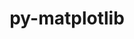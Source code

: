 ---
title: "py-matplotlib"
layout: cache
categories: [package, develop-2024-01-21]
meta: {"versions": ["3.7.4", "3.8.2"], "compilers": ["apple-clang@=15.0.0", "gcc@=11.1.0", "gcc@=11.3.0", "gcc@=11.4.0", "gcc@=7.5.0", "gcc@=9.4.0", "oneapi@=2023.2.0"], "oss": ["ubuntu18.04", "ubuntu20.04", "ubuntu22.04", "ventura"], "platforms": ["darwin", "linux"], "targets": ["aarch64", "neoverse_v1", "ppc64le", "x86_64_v3"], "stacks": ["data-vis-sdk", "e4s", "e4s-aarch64", "e4s-neoverse_v1", "e4s-oneapi", "e4s-power", "e4s-rocm-external", "ml-darwin-aarch64-mps", "ml-linux-x86_64-cpu", "ml-linux-x86_64-cuda", "radiuss", "root"], "num_specs": 25, "num_specs_by_stack": {"root": 25, "ml-darwin-aarch64-mps": 2, "radiuss": 1, "e4s-neoverse_v1": 3, "e4s-power": 4, "data-vis-sdk": 2, "e4s-rocm-external": 1, "e4s": 5, "e4s-oneapi": 3, "e4s-aarch64": 3, "ml-linux-x86_64-cpu": 2, "ml-linux-x86_64-cuda": 2}}
spec_details: [{"hash": "sjhzbxyvbs7kxsirzadczfzrzqciujzl", "compiler": "apple-clang@=15.0.0", "versions": ["3.8.2"], "os": "ventura", "platform": "darwin", "target": "aarch64", "variants": ["~animation", "backend=macosx", "build_system=python_pip", "~fonts", "~latex", "~movies"], "stacks": ["root", "ml-darwin-aarch64-mps"], "size": "-", "tarball": "https://binaries.spack.io/develop-2024-01-21/build_cache/darwin-ventura-aarch64/apple-clang-15.0.0/py-matplotlib-3.8.2/darwin-ventura-aarch64-apple-clang-15.0.0-py-matplotlib-3.8.2-sjhzbxyvbs7kxsirzadczfzrzqciujzl.spack"}, {"hash": "octap5435snybug3q5oyxzqt4vuvuwdv", "compiler": "apple-clang@=15.0.0", "versions": ["3.8.2"], "os": "ventura", "platform": "darwin", "target": "aarch64", "variants": ["~animation", "backend=macosx", "build_system=python_pip", "~fonts", "~latex", "~movies"], "stacks": ["root", "ml-darwin-aarch64-mps"], "size": "-", "tarball": "https://binaries.spack.io/develop-2024-01-21/build_cache/darwin-ventura-aarch64/apple-clang-15.0.0/py-matplotlib-3.8.2/darwin-ventura-aarch64-apple-clang-15.0.0-py-matplotlib-3.8.2-octap5435snybug3q5oyxzqt4vuvuwdv.spack"}, {"hash": "55qnwk3wlpgzwh6wugmqyhhomgyiwbcy", "compiler": "gcc@=7.5.0", "versions": ["3.7.4"], "os": "ubuntu18.04", "platform": "linux", "target": "x86_64_v3", "variants": ["~animation", "backend=agg", "build_system=python_pip", "~fonts", "~latex", "~movies"], "stacks": ["root", "radiuss"], "size": "-", "tarball": "https://binaries.spack.io/develop-2024-01-21/build_cache/linux-ubuntu18.04-x86_64_v3/gcc-7.5.0/py-matplotlib-3.7.4/linux-ubuntu18.04-x86_64_v3-gcc-7.5.0-py-matplotlib-3.7.4-55qnwk3wlpgzwh6wugmqyhhomgyiwbcy.spack"}, {"hash": "h3m7jjer3l436irl4ygixxaeaoaekdhr", "compiler": "gcc@=11.4.0", "versions": ["3.8.2"], "os": "ubuntu20.04", "platform": "linux", "target": "neoverse_v1", "variants": ["~animation", "backend=agg", "build_system=python_pip", "~fonts", "~latex", "~movies"], "stacks": ["e4s-neoverse_v1", "root"], "size": "-", "tarball": "https://binaries.spack.io/develop-2024-01-21/build_cache/linux-ubuntu20.04-neoverse_v1/gcc-11.4.0/py-matplotlib-3.8.2/linux-ubuntu20.04-neoverse_v1-gcc-11.4.0-py-matplotlib-3.8.2-h3m7jjer3l436irl4ygixxaeaoaekdhr.spack"}, {"hash": "btlcdbkp2druoha7psv3re6s4iebrm6k", "compiler": "gcc@=11.4.0", "versions": ["3.7.4"], "os": "ubuntu20.04", "platform": "linux", "target": "neoverse_v1", "variants": ["~animation", "backend=agg", "build_system=python_pip", "~fonts", "~latex", "~movies"], "stacks": ["e4s-neoverse_v1", "root"], "size": "-", "tarball": "https://binaries.spack.io/develop-2024-01-21/build_cache/linux-ubuntu20.04-neoverse_v1/gcc-11.4.0/py-matplotlib-3.7.4/linux-ubuntu20.04-neoverse_v1-gcc-11.4.0-py-matplotlib-3.7.4-btlcdbkp2druoha7psv3re6s4iebrm6k.spack"}, {"hash": "6qwvfa2yhg45khjb4iaxu6dyzzog2mab", "compiler": "gcc@=11.4.0", "versions": ["3.8.2"], "os": "ubuntu20.04", "platform": "linux", "target": "neoverse_v1", "variants": ["~animation", "backend=agg", "build_system=python_pip", "~fonts", "~latex", "~movies"], "stacks": ["e4s-neoverse_v1", "root"], "size": "-", "tarball": "https://binaries.spack.io/develop-2024-01-21/build_cache/linux-ubuntu20.04-neoverse_v1/gcc-11.4.0/py-matplotlib-3.8.2/linux-ubuntu20.04-neoverse_v1-gcc-11.4.0-py-matplotlib-3.8.2-6qwvfa2yhg45khjb4iaxu6dyzzog2mab.spack"}, {"hash": "jvr5hau57gb3vreabylnjjnuxpvdtzfa", "compiler": "gcc@=9.4.0", "versions": ["3.8.2"], "os": "ubuntu20.04", "platform": "linux", "target": "ppc64le", "variants": ["~animation", "backend=agg", "build_system=python_pip", "~fonts", "~latex", "~movies"], "stacks": ["root", "e4s-power"], "size": "-", "tarball": "https://binaries.spack.io/develop-2024-01-21/build_cache/linux-ubuntu20.04-ppc64le/gcc-9.4.0/py-matplotlib-3.8.2/linux-ubuntu20.04-ppc64le-gcc-9.4.0-py-matplotlib-3.8.2-jvr5hau57gb3vreabylnjjnuxpvdtzfa.spack"}, {"hash": "pfsr3u3kxckwnr5cz75tel5ox75ayagu", "compiler": "gcc@=9.4.0", "versions": ["3.7.4"], "os": "ubuntu20.04", "platform": "linux", "target": "ppc64le", "variants": ["~animation", "backend=agg", "build_system=python_pip", "~fonts", "~latex", "~movies"], "stacks": ["root", "e4s-power"], "size": "-", "tarball": "https://binaries.spack.io/develop-2024-01-21/build_cache/linux-ubuntu20.04-ppc64le/gcc-9.4.0/py-matplotlib-3.7.4/linux-ubuntu20.04-ppc64le-gcc-9.4.0-py-matplotlib-3.7.4-pfsr3u3kxckwnr5cz75tel5ox75ayagu.spack"}, {"hash": "2exmi4tr6laevf722dlkbablnmzslkfq", "compiler": "gcc@=9.4.0", "versions": ["3.8.2"], "os": "ubuntu20.04", "platform": "linux", "target": "ppc64le", "variants": ["~animation", "backend=agg", "build_system=python_pip", "~fonts", "~latex", "~movies"], "stacks": ["root", "e4s-power"], "size": "-", "tarball": "https://binaries.spack.io/develop-2024-01-21/build_cache/linux-ubuntu20.04-ppc64le/gcc-9.4.0/py-matplotlib-3.8.2/linux-ubuntu20.04-ppc64le-gcc-9.4.0-py-matplotlib-3.8.2-2exmi4tr6laevf722dlkbablnmzslkfq.spack"}, {"hash": "lpcftd22oor3vkzy37re54gubwogfwp6", "compiler": "gcc@=9.4.0", "versions": ["3.8.2"], "os": "ubuntu20.04", "platform": "linux", "target": "ppc64le", "variants": ["~animation", "backend=agg", "build_system=python_pip", "~fonts", "~latex", "~movies"], "stacks": ["root", "e4s-power"], "size": "-", "tarball": "https://binaries.spack.io/develop-2024-01-21/build_cache/linux-ubuntu20.04-ppc64le/gcc-9.4.0/py-matplotlib-3.8.2/linux-ubuntu20.04-ppc64le-gcc-9.4.0-py-matplotlib-3.8.2-lpcftd22oor3vkzy37re54gubwogfwp6.spack"}, {"hash": "cmza553we6hhmyzzy4n65wbdk3qelbx7", "compiler": "gcc@=11.1.0", "versions": ["3.7.4"], "os": "ubuntu20.04", "platform": "linux", "target": "x86_64_v3", "variants": ["~animation", "backend=agg", "build_system=python_pip", "~fonts", "~latex", "~movies"], "stacks": ["root", "data-vis-sdk"], "size": "-", "tarball": "https://binaries.spack.io/develop-2024-01-21/build_cache/linux-ubuntu20.04-x86_64_v3/gcc-11.1.0/py-matplotlib-3.7.4/linux-ubuntu20.04-x86_64_v3-gcc-11.1.0-py-matplotlib-3.7.4-cmza553we6hhmyzzy4n65wbdk3qelbx7.spack"}, {"hash": "qsxlcibbch2vqoj3ejtmj5e6xwwpy3lj", "compiler": "gcc@=11.1.0", "versions": ["3.8.2"], "os": "ubuntu20.04", "platform": "linux", "target": "x86_64_v3", "variants": ["~animation", "backend=agg", "build_system=python_pip", "~fonts", "~latex", "~movies"], "stacks": ["root", "data-vis-sdk"], "size": "-", "tarball": "https://binaries.spack.io/develop-2024-01-21/build_cache/linux-ubuntu20.04-x86_64_v3/gcc-11.1.0/py-matplotlib-3.8.2/linux-ubuntu20.04-x86_64_v3-gcc-11.1.0-py-matplotlib-3.8.2-qsxlcibbch2vqoj3ejtmj5e6xwwpy3lj.spack"}, {"hash": "ef6tp3xtyyyo5ntlw5lme76idbfp5vhx", "compiler": "gcc@=11.4.0", "versions": ["3.8.2"], "os": "ubuntu20.04", "platform": "linux", "target": "x86_64_v3", "variants": ["~animation", "backend=agg", "build_system=python_pip", "~fonts", "~latex", "~movies"], "stacks": ["e4s-rocm-external", "root", "e4s"], "size": "-", "tarball": "https://binaries.spack.io/develop-2024-01-21/build_cache/linux-ubuntu20.04-x86_64_v3/gcc-11.4.0/py-matplotlib-3.8.2/linux-ubuntu20.04-x86_64_v3-gcc-11.4.0-py-matplotlib-3.8.2-ef6tp3xtyyyo5ntlw5lme76idbfp5vhx.spack"}, {"hash": "kezmxq3yfedlzf5zuomzgcbq6gwvdvms", "compiler": "gcc@=11.4.0", "versions": ["3.7.4"], "os": "ubuntu20.04", "platform": "linux", "target": "x86_64_v3", "variants": ["~animation", "backend=agg", "build_system=python_pip", "~fonts", "~latex", "~movies"], "stacks": ["root", "e4s"], "size": "-", "tarball": "https://binaries.spack.io/develop-2024-01-21/build_cache/linux-ubuntu20.04-x86_64_v3/gcc-11.4.0/py-matplotlib-3.7.4/linux-ubuntu20.04-x86_64_v3-gcc-11.4.0-py-matplotlib-3.7.4-kezmxq3yfedlzf5zuomzgcbq6gwvdvms.spack"}, {"hash": "kcol5xwzaeay6oitxl2kdqi4shnx7oh2", "compiler": "gcc@=11.4.0", "versions": ["3.7.4"], "os": "ubuntu20.04", "platform": "linux", "target": "x86_64_v3", "variants": ["~animation", "backend=agg", "build_system=python_pip", "~fonts", "~latex", "~movies"], "stacks": ["root", "e4s"], "size": "-", "tarball": "https://binaries.spack.io/develop-2024-01-21/build_cache/linux-ubuntu20.04-x86_64_v3/gcc-11.4.0/py-matplotlib-3.7.4/linux-ubuntu20.04-x86_64_v3-gcc-11.4.0-py-matplotlib-3.7.4-kcol5xwzaeay6oitxl2kdqi4shnx7oh2.spack"}, {"hash": "klfmjkus33xxa2g7lbtdebae7n33eflh", "compiler": "gcc@=11.4.0", "versions": ["3.8.2"], "os": "ubuntu20.04", "platform": "linux", "target": "x86_64_v3", "variants": ["~animation", "backend=agg", "build_system=python_pip", "~fonts", "~latex", "~movies"], "stacks": ["root", "e4s"], "size": "-", "tarball": "https://binaries.spack.io/develop-2024-01-21/build_cache/linux-ubuntu20.04-x86_64_v3/gcc-11.4.0/py-matplotlib-3.8.2/linux-ubuntu20.04-x86_64_v3-gcc-11.4.0-py-matplotlib-3.8.2-klfmjkus33xxa2g7lbtdebae7n33eflh.spack"}, {"hash": "benfwpbezx3rkgtlco2s5yd3zkaw4fiq", "compiler": "gcc@=11.4.0", "versions": ["3.8.2"], "os": "ubuntu20.04", "platform": "linux", "target": "x86_64_v3", "variants": ["~animation", "backend=agg", "build_system=python_pip", "~fonts", "~latex", "~movies"], "stacks": ["root", "e4s"], "size": "-", "tarball": "https://binaries.spack.io/develop-2024-01-21/build_cache/linux-ubuntu20.04-x86_64_v3/gcc-11.4.0/py-matplotlib-3.8.2/linux-ubuntu20.04-x86_64_v3-gcc-11.4.0-py-matplotlib-3.8.2-benfwpbezx3rkgtlco2s5yd3zkaw4fiq.spack"}, {"hash": "se5r6wkv2b2lhqxidypjdpxekfdlq4hh", "compiler": "oneapi@=2023.2.0", "versions": ["3.7.4"], "os": "ubuntu20.04", "platform": "linux", "target": "x86_64_v3", "variants": ["~animation", "backend=agg", "build_system=python_pip", "~fonts", "~latex", "~movies"], "stacks": ["root", "e4s-oneapi"], "size": "-", "tarball": "https://binaries.spack.io/develop-2024-01-21/build_cache/linux-ubuntu20.04-x86_64_v3/oneapi-2023.2.0/py-matplotlib-3.7.4/linux-ubuntu20.04-x86_64_v3-oneapi-2023.2.0-py-matplotlib-3.7.4-se5r6wkv2b2lhqxidypjdpxekfdlq4hh.spack"}, {"hash": "oiczqmtkwe3tsyek2xfsxmsfojujoido", "compiler": "oneapi@=2023.2.0", "versions": ["3.7.4"], "os": "ubuntu20.04", "platform": "linux", "target": "x86_64_v3", "variants": ["~animation", "backend=agg", "build_system=python_pip", "~fonts", "~latex", "~movies"], "stacks": ["root", "e4s-oneapi"], "size": "-", "tarball": "https://binaries.spack.io/develop-2024-01-21/build_cache/linux-ubuntu20.04-x86_64_v3/oneapi-2023.2.0/py-matplotlib-3.7.4/linux-ubuntu20.04-x86_64_v3-oneapi-2023.2.0-py-matplotlib-3.7.4-oiczqmtkwe3tsyek2xfsxmsfojujoido.spack"}, {"hash": "4muyceqeyjmif35vrffeg5q3n3ik553g", "compiler": "oneapi@=2023.2.0", "versions": ["3.7.4"], "os": "ubuntu20.04", "platform": "linux", "target": "x86_64_v3", "variants": ["~animation", "backend=agg", "build_system=python_pip", "~fonts", "~latex", "~movies"], "stacks": ["root", "e4s-oneapi"], "size": "-", "tarball": "https://binaries.spack.io/develop-2024-01-21/build_cache/linux-ubuntu20.04-x86_64_v3/oneapi-2023.2.0/py-matplotlib-3.7.4/linux-ubuntu20.04-x86_64_v3-oneapi-2023.2.0-py-matplotlib-3.7.4-4muyceqeyjmif35vrffeg5q3n3ik553g.spack"}, {"hash": "xcikkgzb4brx75fl5l4vtdut2i6bmer2", "compiler": "gcc@=11.4.0", "versions": ["3.8.2"], "os": "ubuntu22.04", "platform": "linux", "target": "aarch64", "variants": ["~animation", "backend=agg", "build_system=python_pip", "~fonts", "~latex", "~movies"], "stacks": ["root", "e4s-aarch64"], "size": "-", "tarball": "https://binaries.spack.io/develop-2024-01-21/build_cache/linux-ubuntu22.04-aarch64/gcc-11.4.0/py-matplotlib-3.8.2/linux-ubuntu22.04-aarch64-gcc-11.4.0-py-matplotlib-3.8.2-xcikkgzb4brx75fl5l4vtdut2i6bmer2.spack"}, {"hash": "urjx4vm6islmivk2elaop56x3phen6hm", "compiler": "gcc@=11.4.0", "versions": ["3.7.4"], "os": "ubuntu22.04", "platform": "linux", "target": "aarch64", "variants": ["~animation", "backend=agg", "build_system=python_pip", "~fonts", "~latex", "~movies"], "stacks": ["root", "e4s-aarch64"], "size": "-", "tarball": "https://binaries.spack.io/develop-2024-01-21/build_cache/linux-ubuntu22.04-aarch64/gcc-11.4.0/py-matplotlib-3.7.4/linux-ubuntu22.04-aarch64-gcc-11.4.0-py-matplotlib-3.7.4-urjx4vm6islmivk2elaop56x3phen6hm.spack"}, {"hash": "dqsb3yyvqx2ppfoarlqx6qfyinmhgz42", "compiler": "gcc@=11.4.0", "versions": ["3.8.2"], "os": "ubuntu22.04", "platform": "linux", "target": "aarch64", "variants": ["~animation", "backend=agg", "build_system=python_pip", "~fonts", "~latex", "~movies"], "stacks": ["root", "e4s-aarch64"], "size": "-", "tarball": "https://binaries.spack.io/develop-2024-01-21/build_cache/linux-ubuntu22.04-aarch64/gcc-11.4.0/py-matplotlib-3.8.2/linux-ubuntu22.04-aarch64-gcc-11.4.0-py-matplotlib-3.8.2-dqsb3yyvqx2ppfoarlqx6qfyinmhgz42.spack"}, {"hash": "a2t2itashw27riz5dh4b73wx6y7obmkh", "compiler": "gcc@=11.3.0", "versions": ["3.8.2"], "os": "ubuntu22.04", "platform": "linux", "target": "x86_64_v3", "variants": ["~animation", "backend=agg", "build_system=python_pip", "~fonts", "~latex", "~movies"], "stacks": ["ml-linux-x86_64-cpu", "root", "ml-linux-x86_64-cuda"], "size": "-", "tarball": "https://binaries.spack.io/develop-2024-01-21/build_cache/linux-ubuntu22.04-x86_64_v3/gcc-11.3.0/py-matplotlib-3.8.2/linux-ubuntu22.04-x86_64_v3-gcc-11.3.0-py-matplotlib-3.8.2-a2t2itashw27riz5dh4b73wx6y7obmkh.spack"}, {"hash": "qdp4r2sfgc57ddrhmkg4zr3uwgahjonf", "compiler": "gcc@=11.3.0", "versions": ["3.8.2"], "os": "ubuntu22.04", "platform": "linux", "target": "x86_64_v3", "variants": ["~animation", "backend=agg", "build_system=python_pip", "~fonts", "~latex", "~movies"], "stacks": ["ml-linux-x86_64-cpu", "root", "ml-linux-x86_64-cuda"], "size": "-", "tarball": "https://binaries.spack.io/develop-2024-01-21/build_cache/linux-ubuntu22.04-x86_64_v3/gcc-11.3.0/py-matplotlib-3.8.2/linux-ubuntu22.04-x86_64_v3-gcc-11.3.0-py-matplotlib-3.8.2-qdp4r2sfgc57ddrhmkg4zr3uwgahjonf.spack"}]
---